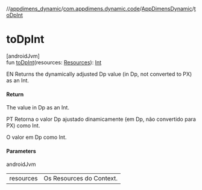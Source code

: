 //[appdimens_dynamic](../../../index.md)/[com.appdimens.dynamic.code](../index.md)/[AppDimensDynamic](index.md)/[toDpInt](to-dp-int.md)

# toDpInt

[androidJvm]\
fun [toDpInt](to-dp-int.md)(resources: [Resources](https://developer.android.com/reference/kotlin/android/content/res/Resources.html)): [Int](https://kotlinlang.org/api/core/kotlin-stdlib/kotlin/-int/index.html)

EN Returns the dynamically adjusted Dp value (in Dp, not converted to PX) as an Int.

#### Return

The value in Dp as an Int.

PT Retorna o valor Dp ajustado dinamicamente (em Dp, não convertido para PX) como Int.

O valor em Dp como Int.

#### Parameters

androidJvm

| | |
|---|---|
| resources | Os Resources do Context. |